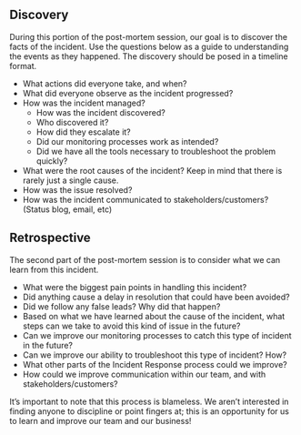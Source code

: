 ## Discovery
During this portion of the post-mortem session, our goal is to discover the facts of the incident. Use the questions below as a guide to understanding the events as they happened. The discovery should be posed in a timeline format.

* What actions did everyone take, and when?
* What did everyone observe as the incident progressed?
* How was the incident managed?
  * How was the incident discovered?
  * Who discovered it?
  * How did they escalate it?
  * Did our monitoring processes work as intended?
  * Did we have all the tools necessary to troubleshoot the problem quickly?
* What were the root causes of the incident? Keep in mind that there is rarely just a single cause.
* How was the issue resolved?
* How was the incident communicated to stakeholders/customers? (Status blog, email, etc)

## Retrospective
The second part of the post-mortem session is to consider what we can learn from this incident.

* What were the biggest pain points in handling this incident?
* Did anything cause a delay in resolution that could have been avoided?
* Did we follow any false leads? Why did that happen?
* Based on what we have learned about the cause of the incident, what steps can we take to avoid this kind of issue in the future?
* Can we improve our monitoring processes to catch this type of incident in the future?
* Can we improve our ability to troubleshoot this type of incident? How?
* What other parts of the Incident Response process could we improve?
* How could we improve communication within our team, and with stakeholders/customers?

It’s important to note that this process is blameless. We aren’t interested in finding anyone to discipline or point fingers at; this is an opportunity for us to learn and improve our team and our business!
